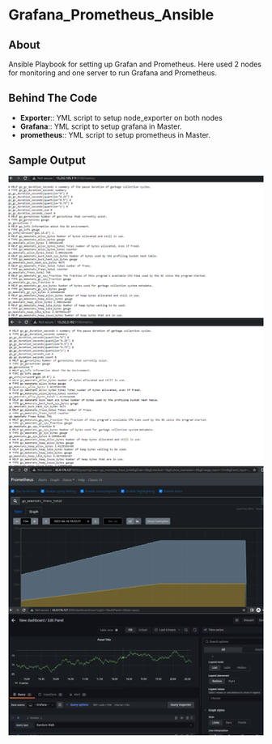 # Grafana_Prometheus_Ansible

## About

Ansible Playbook for setting up Grafan and Prometheus. Here used 2 nodes for monitoring and one server to run Grafana and Prometheus.

## Behind The Code

- <b>Exporter</b>:: YML script to setup node_exporter on both nodes
- <b>Grafana</b>:: YML script to setup grafana in Master.
- <b>prometheus</b>:: YML script to setup prometheus in Master.

## Sample Output

[<img align="center" alt="Unix" width="700" src="https://raw.githubusercontent.com/ManuGeorge96/ManuGeorge96/master/Tools/node1.PNG" />][ln]
[<img align="center" alt="Unix" width="700" src="https://raw.githubusercontent.com/ManuGeorge96/ManuGeorge96/master/Tools/node2.PNG" />][ln]
[<img align="center" alt="Unix" width="700" src="https://raw.githubusercontent.com/ManuGeorge96/ManuGeorge96/master/Tools/prometheus.PNG" />][ln]
[<img align="center" alt="Unix" width="700" src="https://raw.githubusercontent.com/ManuGeorge96/ManuGeorge96/master/Tools/grafana.PNG" />][ln]



[ln]: https://www.linkedin.com/in/manu-george-03453613a



